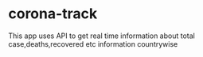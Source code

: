 # corona-track
This app uses API to get real time information about total case,deaths,recovered etc information countrywise
